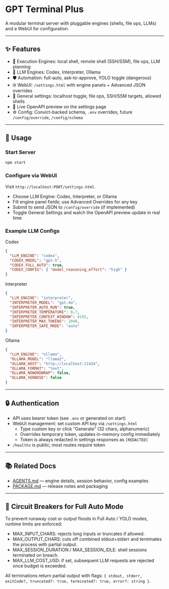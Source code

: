 # GPT Terminal Plus

A modular terminal server with pluggable engines (shells, file ops, LLMs) and a WebUI for configuration.

---

## ✨ Features

- 🔧 Execution Engines: local shell, remote shell (SSH/SSM), file ops, LLM planning
- 🤖 LLM Engines: Codex, Interpreter, Ollama
- 🛡️ Automation: full-auto, ask-to-approve, YOLO toggle (dangerous)
- 🌐 WebUI: `/settings.html` with engine panels + Advanced JSON overrides
- 🧰 General settings: localhost toggle, file ops, SSH/SSM targets, allowed shells
- 📜 Live OpenAPI preview on the settings page
- ⚙️ Config: Convict-backed schema, `.env` overrides, future `/config/override`, `/config/schema`

---

## 🚀 Usage

### Start Server
```bash
npm start
```

### Configure via WebUI
Visit `http://localhost:PORT/settings.html`.

- Choose LLM Engine: Codex, Interpreter, or Ollama
- Fill engine panel fields; use Advanced Overrides for any key
- Submit to send JSON to `/config/override` (if implemented)
- Toggle General Settings and watch the OpenAPI preview update in real time

### Example LLM Configs

Codex
```json
{
  "LLM_ENGINE": "codex",
  "CODEX_MODEL": "gpt-5",
  "CODEX_FULL_AUTO": true,
  "CODEX_CONFIG": { "model_reasoning_effort": "high" }
}
```

Interpreter
```json
{
  "LLM_ENGINE": "interpreter",
  "INTERPRETER_MODEL": "gpt-4o",
  "INTERPRETER_AUTO_RUN": true,
  "INTERPRETER_TEMPERATURE": 0.7,
  "INTERPRETER_CONTEXT_WINDOW": 8192,
  "INTERPRETER_MAX_TOKENS": 2048,
  "INTERPRETER_SAFE_MODE": "auto"
}
```

Ollama
```json
{
  "LLM_ENGINE": "ollama",
  "OLLAMA_MODEL": "llama2",
  "OLLAMA_HOST": "http://localhost:11434",
  "OLLAMA_FORMAT": "text",
  "OLLAMA_NOWORDWRAP": false,
  "OLLAMA_VERBOSE": false
}
```

---

## 🔒 Authentication
- API uses bearer token (see `.env` or generated on start)
- WebUI management: set custom API key via `/settings.html`
  - Type custom key or click “Generate” (32 chars, alphanumeric)
  - Overrides temporary token, updates in-memory config immediately
  - Token is always redacted in settings responses as `[REDACTED]`
- `/healthz` is public; most routes require token

---

## 📚 Related Docs
- [AGENTS.md](./AGENTS.md) — engine details, session behavior, config examples
- [PACKAGE.md](./PACKAGE.md) — release notes and packaging

---

## 🧯 Circuit Breakers for Full Auto Mode

To prevent runaway cost or output floods in Full Auto / YOLO modes, runtime limits are enforced:

- MAX_INPUT_CHARS: rejects long inputs or truncates if allowed.
- MAX_OUTPUT_CHARS: cuts off combined stdout+stderr and terminates the process with partial output.
- MAX_SESSION_DURATION / MAX_SESSION_IDLE: shell sessions terminated on breach.
- MAX_LLM_COST_USD: if set, subsequent LLM requests are rejected once budget is exceeded.

All terminations return partial output with flags:
`{ stdout, stderr, exitCode?, truncated?: true, terminated?: true, error?: string }`.
